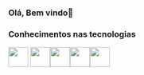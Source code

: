 ### Olá, Bem vindo👋

### Conhecimentos nas tecnologias
<img src="https://cdn.jsdelivr.net/gh/devicons/devicon/icons/java/java-original.svg" width="40" height="40"/> <img src="https://cdn.jsdelivr.net/gh/devicons/devicon/icons/linux/linux-original.svg" width="40" height="40"/><img src="https://cdn.iconscout.com/icon/free/png-256/vuejs-1175052.png" width="40" height="40"/><img src="https://icons-for-free.com/download-icon-vscode+icons+type+kotlin-1324451341295152742_256.png" width="40" height="40"/><img src="https://cdn.iconscout.com/icon/free/png-256/javascript-2038874-1720087.png" width="40" height="40"/>




